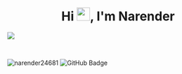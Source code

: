 <h1 align="center">Hi <img src="https://raw.githubusercontent.com/MartinHeinz/MartinHeinz/master/wave.gif" width="30px" height="30px">, I'm Narender</h1>


<!-- ## Connect with me: -->
<a href="https://www.linkedin.com/in/narender-ch-7b4b9024b/"><img src="https://img.icons8.com/fluent/48/000000/linkedin.png"/></a>

<br/>

<!-- ## GitHub Views and Followers: -->
<img src="https://komarev.com/ghpvc/?username=narender24681&label=Profile%20views&color=0e75b6&style=flat" alt="narender24681" /> <img src="https://img.shields.io/github/followers/narender24681?label=Followers&style=social" alt="GitHub Badge">


<!-- <a href="https://github.com/Meghna-DAS/github-profile-views-counter">
    <img src="https://komarev.com/ghpvc/?username=chiranjeev-thapliyal">
</a> -->
<!-- <a href="https://github.com/chiranjeev-thapliyal?tab=followers"></a> -->

<!--
**narender24681/narender24681** is a ✨ _special_ ✨ repository because its `README.md` (this file) appears on your GitHub profile.

Here are some ideas to get you started:

- 🔭 I’m currently working on ...
- 🌱 I’m currently learning ...
- 👯 I’m looking to collaborate on ...
- 🤔 I’m looking for help with ...
- 💬 Ask me about ...
- 📫 How to reach me: ...
- 😄 Pronouns: ...
- ⚡ Fun fact: ...
-->
